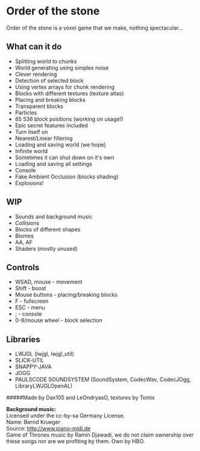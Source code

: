 Order of the stone
==================
Order of the stone is a voxel game that we make, nothing spectacular...

What can it do
--------------
* Splitting world to chunks
* World generating using simplex noise
* Clever rendering
* Detection of selected block
* Using vertex arrays for chunk rendering
* Blocks with different textures (texture atlas)
* Placing and breaking blocks
* Transparent blocks
* Particles
* 65 536 block positions (working on usage!)
* Epic secret features included
* Turn itself on
* Nearest/Linear filtering
* Loading and saving world (we hope)
* Infinite world
* Sometimes it can shut down on it's own
* Loading and saving all settings
* Console
* Fake Ambient Occlusion (blocks shading)
* Explosions!

WIP
---
* Sounds and background music
* Collisions
* Blocks of different shapes
* Biomes
* AA, AF
* Shaders (mostly unused)

Controls
--------
* WSAD, mouse - movement
* Shift - boost
* Mouse buttons - placing/breaking blocks
* F - fullscreen
* ESC - menu
* ; - console
* 0-9/mouse wheel - block selection

Libraries
---------
* LWJGL (lwjgl, lwjgl_util)
* SLICK-UTIL
* SNAPPY-JAVA
* JOGG
* PAULSCODE SOUNDSYSTEM (SoundSystem, CodecWav, CodecJOgg, LibraryLWJGLOpenAL)

#####Made by Dax105 and LeOndryasO, textures by Tomix

**Background music:**<br>
Licensed under the cc-by-sa Germany License.   
Name: Bernd Krueger   
Source: http://www.piano-midi.de  
Game of Thrones music by Ramin Djawadi, we do not claim ownership over these songs nor are we profiting by them. Own by HBO.
